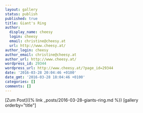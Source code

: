 ```yaml
---
layout: gallery
status: publish
published: true
title: Giant's Ring
author:
  display_name: cheesy
  login: cheesy
  email: christine@cheesy.at
  url: http://www.cheesy.at/
author_login: cheesy
author_email: christine@cheesy.at
author_url: http://www.cheesy.at/
wordpress_id: 29344
wordpress_url: http://www.cheesy.at/?page_id=29344
date: '2016-03-28 20:04:46 +0100'
date_gmt: '2016-03-28 18:04:46 +0100'
categories: []
comments: []
---
```


[Zum Post]({% link _posts/2016-03-28-giants-ring.md %})
[gallery orderby="title"]
